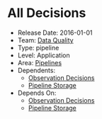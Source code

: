 # All Decisions
* Release Date: 2016-01-01
* Team: [Data Quality](../teams/data-quality.md)
* Type: pipeline
* Level: Application
* Area: [Pipelines](../areas/pipelines.png)
* Dependents:
  * [Observation Decisions](obs-decisions.md)
  * [Pipeline Storage](pipeline-storage.md)
* Depends On:
  * [Observation Decisions](obs-decisions.md)
  * [Pipeline Storage](pipeline-storage.md)

